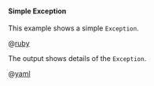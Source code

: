 #### Simple Exception

This example shows a simple ```Exception```.

@[ruby](show.rb)

The output shows details of the ```Exception```.

@[yaml](show.yaml)

